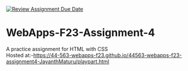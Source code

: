 [![Review Assignment Due Date](https://classroom.github.com/assets/deadline-readme-button-24ddc0f5d75046c5622901739e7c5dd533143b0c8e959d652212380cedb1ea36.svg)](https://classroom.github.com/a/4tKarLeg)
# WebApps-F23-Assignment-4
A practice assignment for HTML with CSS <br>
Hosted at:-https://44-563-webapps-f23.github.io/44563-webapps-f23-assignment4-JayanthMaturu/playpart.html
